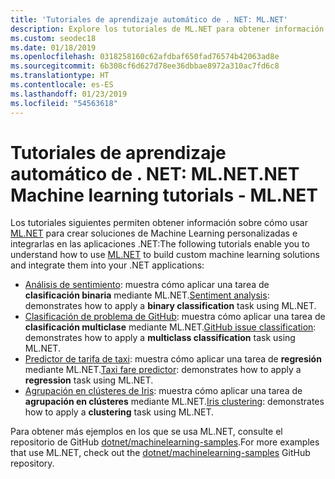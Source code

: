 ```yaml
---
title: 'Tutoriales de aprendizaje automático de . NET: ML.NET'
description: Explore los tutoriales de ML.NET para obtener información sobre cómo compilar soluciones de IA personalizadas e integrarlas en las aplicaciones .NET.
ms.custom: seodec18
ms.date: 01/18/2019
ms.openlocfilehash: 0318258160c62afdbaf650fad76574b42063ad8e
ms.sourcegitcommit: 6b308cf6d627d78ee36dbbae8972a310ac7fd6c8
ms.translationtype: HT
ms.contentlocale: es-ES
ms.lasthandoff: 01/23/2019
ms.locfileid: "54563618"
---
```

# <a name="net-machine-learning-tutorials---mlnet"></a><span data-ttu-id="dc0d4-103">Tutoriales de aprendizaje automático de . NET: ML.NET</span><span class="sxs-lookup"><span data-stu-id="dc0d4-103">.NET Machine learning tutorials - ML.NET</span></span>

<span data-ttu-id="dc0d4-104">Los tutoriales siguientes permiten obtener información sobre cómo usar [ML.NET](../index.md) para crear soluciones de Machine Learning personalizadas e integrarlas en las aplicaciones .NET:</span><span class="sxs-lookup"><span data-stu-id="dc0d4-104">The following tutorials enable you to understand how to use [ML.NET](../index.md) to build custom machine learning solutions and integrate them into your .NET applications:</span></span>

- <span data-ttu-id="dc0d4-105">[Análisis de sentimiento](sentiment-analysis.md): muestra cómo aplicar una tarea de **clasificación binaria** mediante ML.NET.</span><span class="sxs-lookup"><span data-stu-id="dc0d4-105">[Sentiment analysis](sentiment-analysis.md): demonstrates how to apply a **binary classification** task using ML.NET.</span></span>
- <span data-ttu-id="dc0d4-106">[Clasificación de problema de GitHub](github-issue-classification.md): muestra cómo aplicar una tarea de **clasificación multiclase** mediante ML.NET.</span><span class="sxs-lookup"><span data-stu-id="dc0d4-106">[GitHub issue classification](github-issue-classification.md): demonstrates how to apply a **multiclass classification** task using ML.NET.</span></span>
- <span data-ttu-id="dc0d4-107">[Predictor de tarifa de taxi](taxi-fare.md): muestra cómo aplicar una tarea de **regresión** mediante ML.NET.</span><span class="sxs-lookup"><span data-stu-id="dc0d4-107">[Taxi fare predictor](taxi-fare.md): demonstrates how to apply a **regression** task using ML.NET.</span></span>
- <span data-ttu-id="dc0d4-108">[Agrupación en clústeres de Iris](iris-clustering.md): muestra cómo aplicar una tarea de **agrupación en clústeres** mediante ML.NET.</span><span class="sxs-lookup"><span data-stu-id="dc0d4-108">[Iris clustering](iris-clustering.md): demonstrates how to apply a **clustering** task using ML.NET.</span></span>

<span data-ttu-id="dc0d4-109">Para obtener más ejemplos en los que se usa ML.NET, consulte el repositorio de GitHub [dotnet/machinelearning-samples](https://github.com/dotnet/machinelearning-samples).</span><span class="sxs-lookup"><span data-stu-id="dc0d4-109">For more examples that use ML.NET, check out the [dotnet/machinelearning-samples](https://github.com/dotnet/machinelearning-samples) GitHub repository.</span></span>

